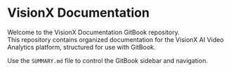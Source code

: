 # VisionX Documentation

Welcome to the VisionX Documentation GitBook repository.  
This repository contains organized documentation for the VisionX AI Video Analytics platform, structured for use with GitBook.

Use the `SUMMARY.md` file to control the GitBook sidebar and navigation.

